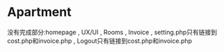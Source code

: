 # Apartment

没有完成部分:homepage , UX/UI , Rooms , Invoice , setting.php只有链接到cost.php和invoice.php , Logout只有链接到cost.php和invoice.php
